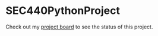 # SEC440PythonProject

Check out my [project board](https://github.com/users/nicolashall8/projects/3/views/1) to see the status of this project. 
